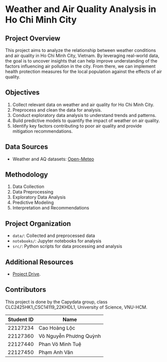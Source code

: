 # Weather and Air Quality Analysis in Ho Chi Minh City

## Project Overview
This project aims to analyze the relationship between weather conditions and air quality in Ho Chi Minh City, Vietnam. By leveraging real-world data, the goal is to uncover insights that can help improve understanding of the factors influencing air pollution in the city. From there, we can implement health protection measures for the local population against the effects of air quality.

## Objectives
1. Collect relevant data on weather and air quality for Ho Chi Minh City.
2. Preprocess and clean the data for analysis.
3. Conduct exploratory data analysis to understand trends and patterns.
4. Build predictive models to quantify the impact of weather on air quality.
5. Identify key factors contributing to poor air quality and provide mitigation recommendations.

## Data Sources
- Weather and AQ datasets: [Open-Meteo](https://open-meteo.com/)

## Methodology
1. Data Collection
2. Data Preprocessing
3. Exploratory Data Analysis
4. Predictive Modeling
5. Interpretation and Recommendations

## Project Organization
- `data/`: Collected and preprocessed data
- `notebooks/`: Jupyter notebooks for analysis
- `src/`: Python scripts for data processing and analysis

## Additional Resources
- [Project Drive](https://drive.google.com/drive/folders/11HrSxnZGHwgdIZdofiF2Ajjw2VtPV388).

## Contributors
This project is done by the Capydata group, class CLC2425HK1_CSC14119_22KHDL1, University of Science, VNU-HCM.

| Student ID | Name                   |
|------------|------------------------|
| 22127234   | Cao Hoàng Lộc          |
| 22127360   | Võ Nguyễn Phương Quỳnh |
| 22127440   | Phan Võ Minh Tuệ       |
| 22127450   | Phạm Anh Văn           |